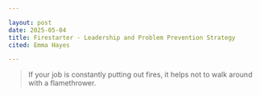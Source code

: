 ```yaml
---

layout: post
date: 2025-05-04
title: Firestarter - Leadership and Problem Prevention Strategy
cited: Emma Hayes

---
```


> If your job is constantly putting out fires, it helps not to walk around with a flamethrower.
